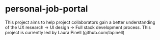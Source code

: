 # personal-job-portal
This project aims to help project collaborators gain a better understanding of the UX research -> UI design -> Full stack development process. This project is currently led by Laura Pinell (github.com/lapinell)
